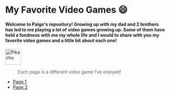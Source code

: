 # My Favorite Video Games 😄

#### Welcome to Paige's repository! Growing up with my dad and 2 brothers has led to me playing a lot of video games growing up. Some of them have held a fondness with me my whole life and I would to share with you my favorite video games and a little bit about each one!

<img src= "https://pngimg.com/uploads/pokemon/pokemon_PNG12.png" alt="Pikachu" width="50" />

>Each page is a different video game I've enjoyed!



- [Page 1](page1.md)
- [Page 2](page2.md)
